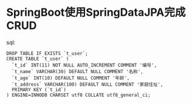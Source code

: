 # SpringBoot使用SpringDataJPA完成CRUD



sql:

    DROP TABLE IF EXISTS `t_user`;
    CREATE TABLE `t_user` (
      `t_id` INT(11) NOT NULL AUTO_INCREMENT COMMENT '编号',
      `t_name` VARCHAR(30) DEFAULT NULL COMMENT '名称',
      `t_age` INT(10) DEFAULT NULL COMMENT '年龄',
      `t_address` VARCHAR(100) DEFAULT NULL COMMENT '家庭住址',
      PRIMARY KEY (`t_id`)
    ) ENGINE=INNODB CHARSET utf8 COLLATE utf8_general_ci;